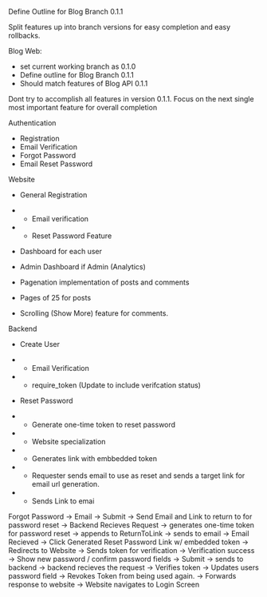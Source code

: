 
Define Outline for Blog Branch 0.1.1

Split features up into branch versions for easy completion and easy rollbacks.


Blog Web:
 * set current working branch as 0.1.0
 * Define outline for Blog Branch 0.1.1
 * Should match features of Blog API 0.1.1




Dont try to accomplish all features in version 0.1.1. 
Focus on the next single most important feature for overall completion

Authentication 
 * Registration
 * Email Verification
 * Forgot Password
 * Email Reset Password






Website

 * General Registration
 * * Email verification
 * * Reset Password Feature

 * Dashboard for each user
 * Admin Dashboard if Admin (Analytics)

 * Pagenation implementation of posts and comments
 * Pages of 25 for posts
 * Scrolling (Show More) feature for comments.


Backend

 * Create User
 * * Email Verification
 * * require_token (Update to include verifcation status)

 * Reset Password
 * * Generate one-time token to reset password
 * * Website specialization
 * * Generates link with embbedded token 
 * * Requester sends email to use as reset and sends a target link for email url generation. 
 * * Sends Link to emai


Forgot Password -> Email -> Submit -> 
Send Email and Link to return to for password reset -> Backend Recieves Request ->
generates one-time token for password reset -> appends to ReturnToLink -> 
sends to email -> Email Recieved -> Click Generated Reset Password Link w/ embedded token ->
Redirects to Website -> Sends token for verification -> Verification success -> 
Show new password / confirm password fields -> Submit -> sends to backend ->
backend recieves the request -> Verifies token -> Updates users password field ->
Revokes Token from being used again. -> Forwards response to website -> 
Website navigates to Login Screen

